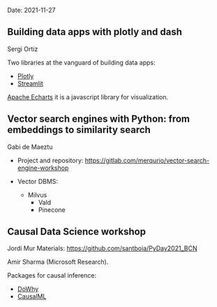 Date: 2021-11-27

## Building data apps with plotly and dash

Sergi Ortiz

Two libraries at the vanguard of building data apps:

- [Plotly](https://plotly.com/dash/)
- [Streamlit](https://streamlit.io/)

[Apache Echarts](https://echarts.apache.org/en/index.html) it is a javascript library for visualization.

## Vector search engines with Python: from embeddings to similarity search

Gabi de Maeztu

- Project and repository: https://gitlab.com/merqurio/vector-search-engine-workshop

- Vector DBMS:
  - Milvus
	- Vald
	- Pinecone

## Causal Data Science workshop

Jordi Mur
Materials: https://github.com/santboia/PyDay2021_BCN

Amir Sharma (Microsoft Research).

Packages for causal inference:
- [DoWhy](https://microsoft.github.io/dowhy/)
- [CausalML](https://causalml.readthedocs.io/en/latest/about.html)